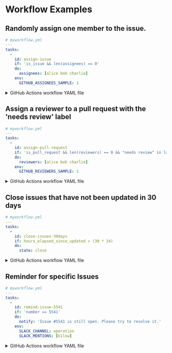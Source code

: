 # Workflow Examples

## Randomly assign one member to the issue.

``` yaml
# myworkflow.yml
---
tasks:
  -
    id: assign-issue
    if: 'is_issue && len(assignees) == 0'
    do:
      assignees: [alice bob charlie]
    env:
      GITHUB_ASSIGNEES_SAMPLE: 1
```

<details>

<summary>GitHub Actions workflow YAML file</summary>

``` yaml
# .github/workflows/ghdag_workflow.yml
name: ghdag workflow
on:
  issues:
    types: [opened]
  issue_comment:
    types: [created]

jobs:
  run-workflow:
    name: 'Run workflow for A **single** `opened` issue that triggered the event'
    runs-on: ubuntu-latest
    container: ghcr.io/k1low/ghdag:latest
    steps:
      - name: Checkout
        uses: actions/checkout@v2
        with:
          token: ${{ secrets.GITHUB_TOKEN }}
      - name: Run ghdag
        run: ghdag run myworkflow.yml
        env:
          GITHUB_TOKEN: ${{ secrets.GITHUB_TOKEN }}
```

</details>

## Assign a reviewer to a pull request with the 'needs review' label

``` yaml
# myworkflow.yml
---
tasks:
  -
    id: assign-pull-request
    if: 'is_pull_request && len(reviewers) == 0 && "needs review" in labels'
    do:
      reviewers: [alice bob charlie]
    env:
      GITHUB_REVIEWERS_SAMPLE: 1
```

<details>

<summary>GitHub Actions workflow YAML file</summary>

``` yaml
# .github/workflows/ghdag_workflow.yml
name: ghdag workflow
on:
  pull_request:
    types: [labeled]

jobs:
  run-workflow:
    name: 'Run workflow for A **single** `opened` issue that triggered the event'
    runs-on: ubuntu-latest
    container: ghcr.io/k1low/ghdag:latest
    steps:
      - name: Checkout
        uses: actions/checkout@v2
        with:
          token: ${{ secrets.GITHUB_TOKEN }}
      - name: Run ghdag
        run: ghdag run myworkflow.yml
        env:
          GITHUB_TOKEN: ${{ secrets.GITHUB_TOKEN }}
```

</details>

## Close issues that have not been updated in 30 days

``` yaml
# myworkflow.yml
---
tasks:
  -
    id: close-issues-30days
    if: hours_elapsed_since_updated > (30 * 24)
    do:
      state: close
```

<details>

<summary>GitHub Actions workflow YAML file</summary>

``` yaml
# .github/workflows/ghdag_workflow.yml
name: ghdag workflow
on:
  schedule:
    # Run at 00:05 every day.
    - cron: 5 0 * * *

jobs:
  run-workflow:
    name: 'Run workflow for **All** `opened` and `not draft` issues and pull requests'
    runs-on: ubuntu-latest
    container: ghcr.io/k1low/ghdag:latest
    steps:
      - name: Checkout
        uses: actions/checkout@v2
        with:
          token: ${{ secrets.GITHUB_TOKEN }}
      - name: Run ghdag
        run: ghdag run myworkflow.yml
        env:
          GITHUB_TOKEN: ${{ secrets.GITHUB_TOKEN }}
```

</details>

## Reminder for specific Issues

``` yaml
# myworkflow.yml
---
tasks:
  -
    id: remind-issue-5541
    if: 'number == 5541'
    do:
      notify: 'Issue #5541 is still open. Please try to resolve it.'
    env:
      SLACK_CHANNEL: operation
      SLACK_MENTIONS: [k1low]
```

<details>

<summary>GitHub Actions workflow YAML file</summary>

``` yaml
# .github/workflows/ghdag_workflow.yml
name: ghdag workflow
on:
  schedule:
    # Run at 10:00 every Monday.
    - cron: 0 10 * * 1

jobs:
  run-workflow:
    name: 'Run workflow for **All** `opened` and `not draft` issues and pull requests'
    runs-on: ubuntu-latest
    container: ghcr.io/k1low/ghdag:latest
    steps:
      - name: Checkout
        uses: actions/checkout@v2
        with:
          token: ${{ secrets.GITHUB_TOKEN }}
      - name: Run ghdag
        run: ghdag run myworkflow.yml
        env:
          GITHUB_TOKEN: ${{ secrets.GITHUB_TOKEN }}
          SLACK_API_TOKEN: ${{ secrets.SLACK_API_TOKEN }}
```

</details>

